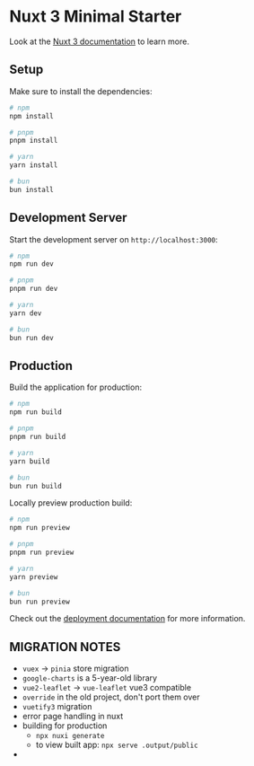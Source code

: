 # Nuxt 3 Minimal Starter

Look at the [Nuxt 3 documentation](https://nuxt.com/docs/getting-started/introduction) to learn more.

## Setup

Make sure to install the dependencies:

```bash
# npm
npm install

# pnpm
pnpm install

# yarn
yarn install

# bun
bun install
```

## Development Server

Start the development server on `http://localhost:3000`:

```bash
# npm
npm run dev

# pnpm
pnpm run dev

# yarn
yarn dev

# bun
bun run dev
```

## Production

Build the application for production:

```bash
# npm
npm run build

# pnpm
pnpm run build

# yarn
yarn build

# bun
bun run build
```

Locally preview production build:

```bash
# npm
npm run preview

# pnpm
pnpm run preview

# yarn
yarn preview

# bun
bun run preview
```

Check out the [deployment documentation](https://nuxt.com/docs/getting-started/deployment) for more information.


## MIGRATION NOTES
- `vuex` -> `pinia` store migration
- `google-charts` is a 5-year-old library
- `vue2-leaflet` -> `vue-leaflet` vue3 compatible
- `override` in the old project, don't port them over
- `vuetify3` migration
- error page handling in nuxt
- building for production
  - `npx nuxi generate` 
  - to view built app: `npx serve .output/public`
- 